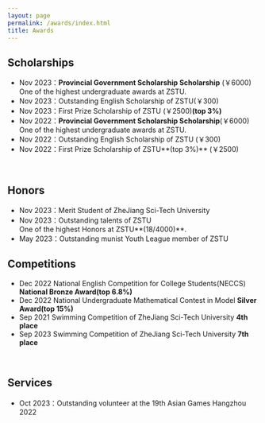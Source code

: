 ```yaml
---
layout: page
permalink: /awards/index.html
title: Awards
---
```



## Scholarships

- Nov 2023：**Provincial Government Scholarship Scholarship** (￥6000)<br>One of the highest undergraduate awards at ZSTU.
- Nov 2023：Outstanding English Scholarship of ZSTU(￥300)
- Nov 2023：First Prize Scholarship of ZSTU (￥2500)**(top 3%)** 
- Nov 2022：**Provincial Government Scholarship Scholarship**(￥6000)<br>One of the highest undergraduate awards at ZSTU.
- Nov 2022：Outstanding English Scholarship of ZSTU (￥300)
- Nov 2022：First Prize Scholarship of ZSTU**(top 3%)** (￥2500)
<br>

## Honors

- Nov 2023：Merit Student of ZheJiang Sci-Tech University<br>
- Nov 2023：Outstanding talents of ZSTU <br>One of the highest Honors at ZSTU**(18/4000)**.<br>
- May 2023：Outstanding munist Youth League member of ZSTU<br>

## Competitions

- Dec 2022 National English Competition for College Students(NECCS) **National Bronze Award(top 6.8%)**<br>
- Dec 2022 National Undergraduate Mathematical Contest in Model **Silver Award(top 15%)**<br>
- Sep 2021 Swimming Competition of ZheJiang Sci-Tech University **4th place**
- Sep 2023 Swimming Competition of ZheJiang Sci-Tech University **7th place**
<br>

## Services

- Oct 2023：Outstanding volunteer at the 19th Asian Games Hangzhou 2022<br>

